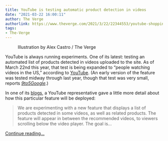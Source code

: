 ```yaml
---
title: YouTube is testing automatic product detection in videos
date: "2021-03-22 16:00:11"
author: The Verge
authorlink: https://www.theverge.com/2021/3/22/22344553/youtube-shopping-recommendation-products-instagram
tags:
- The-Verge
---
```

<figure>
      <img alt="" src="https://cdn.vox-cdn.com/thumbor/Sf6qQvXKbhxDN66DLzy-UrMsfps=/0x0:2040x1360/1310x873/cdn.vox-cdn.com/uploads/chorus_image/image/69006419/acastro_180403_1777_youtube_0002.0.0.jpg" />
        <figcaption>Illustration by Alex Castro / The Verge</figcaption>
    </figure>

  <p id="r3Juxw">YouTube is always running experiments. One of its latest: testing an automated list of products detected in videos uploaded to the site. As of March 22nd this year, that test is being expanded to “people watching videos in the US,” according to <a href="https://support.google.com/youtube/thread/18138167?hl=en">YouTube</a>. (An early version of the feature was tested midway through last year, though that test was very small, reports <a href="https://9to5google.com/2021/03/22/youtube-experiment-will-auto-detect-products-in-videos-and-provide-related-content-links/"><em>9to5Google</em></a>.) </p>
<p id="nYPqi2">In one of its <a href="https://support.google.com/youtube/thread/18138167?hl=en">blogs</a>, a YouTube representative gave a little more detail about how this particular feature will be deployed: </p>
<blockquote><p id="azF21n">We are experimenting with a new feature that displays a list of products detected in some videos, as well as related products. The feature will appear in between the recommended videos, to viewers scrolling below the video player. The goal is...</p></blockquote>
  <p>
    <a href="https://www.theverge.com/2021/3/22/22344553/youtube-shopping-recommendation-products-instagram">Continue reading&hellip;</a>
  </p>